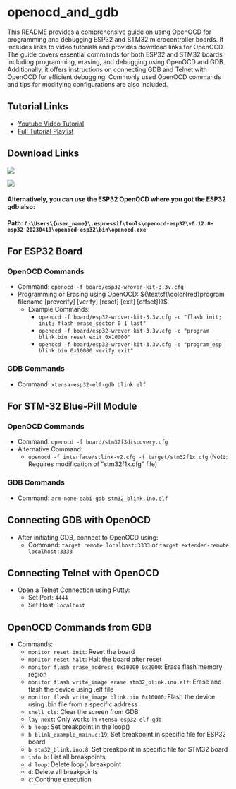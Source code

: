 # openocd_and_gdb
This README provides a comprehensive guide on using OpenOCD for programming and debugging ESP32 and STM32 microcontroller boards. It includes links to video tutorials and provides download links for OpenOCD. The guide covers essential commands for both ESP32 and STM32 boards, including programming, erasing, and debugging using OpenOCD and GDB. Additionally, it offers instructions on connecting GDB and Telnet with OpenOCD for efficient debugging. Commonly used OpenOCD commands and tips for modifying configurations are also included.


## Tutorial Links
- [Youtube Video Tutorial](https://www.youtube.com/watch?v=_1u7IOnivnM)
- [Full Tutorial Playlist](https://www.youtube.com/watch?v=qWqlkCLmZoE&list=PLERTijJOmYrDiiWd10iRHY0VRHdJwUH4g)

## Download Links
[![](https://img.shields.io/badge/OpenOCD-blue?style=for-the-badge)](https://gnutoolchains.com/arm-eabi/openocd/)

[![](https://img.shields.io/badge/STM32_GDB-blue?style=for-the-badge)](https://developer.arm.com/downloads/-/gnu-rm)
</br>
#### Alternatively, you can use the ESP32 OpenOCD where you got the ESP32 gdb also:
#### Path: `C:\Users\{user_name}\.espressif\tools\openocd-esp32\v0.12.0-esp32-20230419\openocd-esp32\bin\openocd.exe`

##  For ESP32 Board 
### OpenOCD Commands
- Command: `openocd -f board/esp32-wrover-kit-3.3v.cfg`
- Programming or Erasing using OpenOCD: 
${\textsf{\color{red}program filename [preverify] [verify] [reset] [exit] [offset]}}$
  - Example Commands:
    - `openocd -f board/esp32-wrover-kit-3.3v.cfg -c "flash init; init; flash erase_sector 0 1 last"`
    - `openocd -f board/esp32-wrover-kit-3.3v.cfg -c "program blink.bin reset exit 0x10000"`
    - `openocd -f board/esp32-wrover-kit-3.3v.cfg -c "program_esp blink.bin 0x10000 verify exit"`
### GDB Commands
- Command: `xtensa-esp32-elf-gdb blink.elf`

## For STM-32 Blue-Pill Module
### OpenOCD Commands
- Command: `openocd -f board/stm32f3discovery.cfg`
- Alternative Command:
  - `openocd -f interface/stlink-v2.cfg -f target/stm32f1x.cfg` (Note: Requires modification of "stm32f1x.cfg" file)
### GDB Commands
- Command: `arm-none-eabi-gdb stm32_blink.ino.elf`

## Connecting GDB with OpenOCD
- After initiating GDB, connect to OpenOCD using:
  - Command: `target remote localhost:3333` or `target extended-remote localhost:3333`

## Connecting Telnet with OpenOCD
- Open a Telnet Connection using Putty:
  - Set Port: `4444`
  - Set Host: `localhost`

## OpenOCD Commands from GDB
- Commands:
  - `monitor reset init`: Reset the board
  - `monitor reset halt`: Halt the board after reset
  - `monitor flash erase_address 0x10000 0x2000`: Erase flash memory region
  - `monitor flash write_image erase stm32_blink.ino.elf`: Erase and flash the device using .elf file
  - `monitor flash write_image blink.bin 0x10000`: Flash the device using .bin file from a specific address
  - `shell cls`: Clear the screen from GDB
  - `lay next`: Only works in `xtensa-esp32-elf-gdb`
  - `b loop`: Set breakpoint in the loop()
  - `b blink_example_main.c:19`: Set breakpoint in specific file for ESP32 board
  - `b stm32_blink.ino:8`: Set breakpoint in specific file for STM32 board
  - `info b`: List all breakpoints
  - `d loop`: Delete loop() breakpoint
  - `d`: Delete all breakpoints
  - `c`: Continue execution
